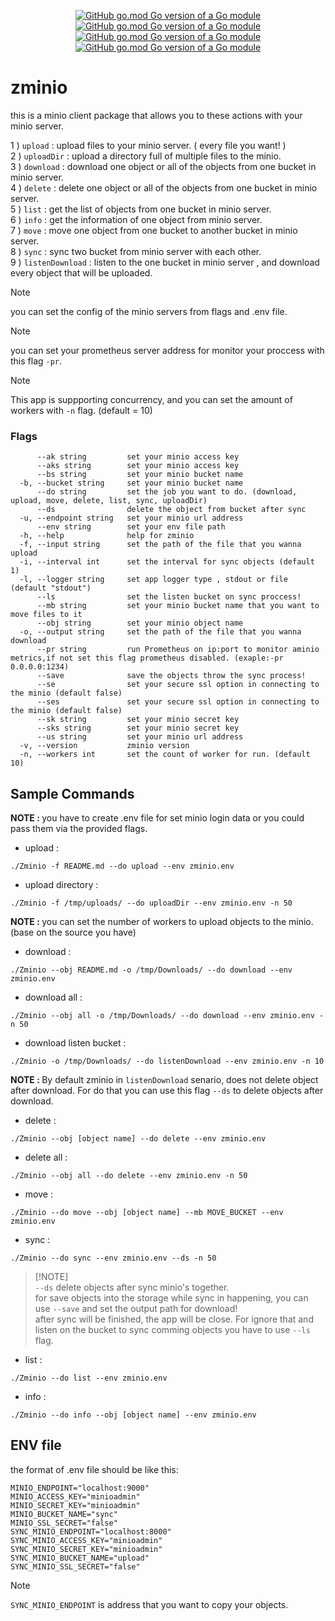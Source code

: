 <div align="center">

[![GitHub go.mod Go version of a Go module](https://img.shields.io/badge/go-1.24.0-blue)](https://go.dev/dl/) 
[![GitHub go.mod Go version of a Go module](https://img.shields.io/badge/wotk_with-prometheus-red)](https://go.dev/dl/)
[![GitHub go.mod Go version of a Go module](https://img.shields.io/badge/work_with-minio-orange)](https://go.dev/dl/)
[![GitHub go.mod Go version of a Go module](https://img.shields.io/badge/app_version-2.4.2-green)](https://go.dev/dl/)
</div>

# zminio

this is a minio client package that allows you to these actions with your minio server.

1 ) `upload` : upload files to your minio server. ( every file you want! ) <br>
2 ) `uploadDir` : upload a directory full of multiple files to the minio. <br>
3 ) `download` : download one object or all of the objects from one bucket in minio server. <br>
4 ) `delete` : delete one object or all of the objects from one bucket in minio server. <br>
5 ) `list` : get the list of objects from one bucket in minio server. <br>
6 ) `info` : get the information of one object from minio server. <br>
7 ) `move` : move one object from one bucket to another bucket in minio server. <br>
8 ) `sync` : sync two bucket from minio server with each other. <br>
9 ) `listenDownload` : listen to the one bucket in minio server , and download every object that will be uploaded.

> [!NOTE] 
> you can set the config of the minio servers from flags and .env file.

> [!NOTE] 
> you can set your prometheus server address for monitor your proccess with this flag `-pr`.

> [!NOTE] 
> This app is suppporting concurrency, and you can set the amount of workers with `-n` flag. (default = 10)

### Flags
```
      --ak string         set your minio access key
      --aks string        set your minio access key
      --bs string         set your minio bucket name
  -b, --bucket string     set your minio bucket name
      --do string         set the job you want to do. (download, upload, move, delete, list, sync, uploadDir)
      --ds                delete the object from bucket after sync
  -u, --endpoint string   set your minio url address
      --env string        set your env file path
  -h, --help              help for zminio
  -f, --input string      set the path of the file that you wanna upload
  -i, --interval int      set the interval for sync objects (default 1)
  -l, --logger string     set app logger type , stdout or file (default "stdout")
      --ls                set the listen bucket on sync proccess!
      --mb string         set your minio bucket name that you want to move files to it
      --obj string        set your minio object name
  -o, --output string     set the path of the file that you wanna download
      --pr string         run Prometheus on ip:port to monitor aminio metrics,if not set this flag prometheus disabled. (exaple:-pr 0.0.0.0:1234)
      --save              save the objects throw the sync process!
      --se                set your secure ssl option in connecting to the minio (default false)
      --ses               set your secure ssl option in connecting to the minio (default false)
      --sk string         set your minio secret key
      --sks string        set your minio secret key
      --us string         set your minio url address
  -v, --version           zminio version
  -n, --workers int       set the count of worker for run. (default 10)
```

## Sample Commands
<strong> NOTE : </strong> you have to create .env file for set minio login data or you could pass them via the provided flags.

- upload :
```
./Zminio -f README.md --do upload --env zminio.env
```

- upload directory :
```
./Zminio -f /tmp/uploads/ --do uploadDir --env zminio.env -n 50
```
<strong>NOTE : </strong> you can set the number of workers to upload objects to the minio. (base on the source you have)

- download :
```
./Zminio --obj README.md -o /tmp/Downloads/ --do download --env zminio.env
```

- download all :
```
./Zminio --obj all -o /tmp/Downloads/ --do download --env zminio.env -n 50
```

- download listen bucket :
```
./Zminio -o /tmp/Downloads/ --do listenDownload --env zminio.env -n 10
```
<strong>NOTE : </strong> By default zminio in `listenDownload` senario, does not delete object after download. For do that you can use this flag `--ds` to delete objects after download.

- delete :
```
./Zminio --obj [object name] --do delete --env zminio.env
```

- delete all :
```
./Zminio --obj all --do delete --env zminio.env -n 50
```

- move :
```
./Zminio --do move --obj [object name] --mb MOVE_BUCKET --env zminio.env
```

- sync :
```
./Zminio --do sync --env zminio.env --ds -n 50
```
> [!NOTE] <br>
> `--ds` delete objects after sync minio's together.<br>
> for save objects into the storage while sync in happening, you can use `--save` and set the output path for download!<br>
> after sync will be finished, the app will be close. For ignore that and listen on the bucket to sync comming objects you have to use `--ls` flag.<br>

- list :
```
./Zminio --do list --env zminio.env
```

- info :
```
./Zminio --do info --obj [object name] --env zminio.env
```

## ENV file
the format of .env file should be like this:
```
MINIO_ENDPOINT="localhost:9000"
MINIO_ACCESS_KEY="minioadmin"
MINIO_SECRET_KEY="minioadmin"
MINIO_BUCKET_NAME="sync"
MINIO_SSL_SECRET="false"
SYNC_MINIO_ENDPOINT="localhost:8000"
SYNC_MINIO_ACCESS_KEY="minioadmin"
SYNC_MINIO_SECRET_KEY="minioadmin"
SYNC_MINIO_BUCKET_NAME="upload"
SYNC_MINIO_SSL_SECRET="false"
```

> [!NOTE] 
> `SYNC_MINIO_ENDPOINT` is address that you want to copy your objects.
